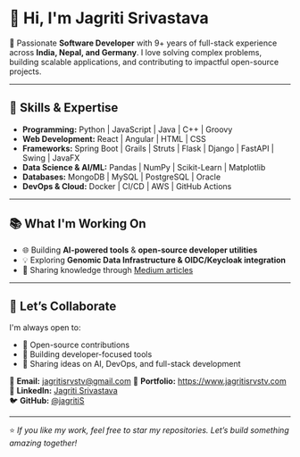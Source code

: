 # 👋 Hi, I'm Jagriti Srivastava  

🚀 Passionate **Software Developer** with 9+ years of full-stack experience across **India, Nepal, and Germany**. I love solving complex problems, building scalable applications, and contributing to impactful open-source projects.  

---

## 🌟 Skills & Expertise  

- **Programming:** Python | JavaScript | Java | C++ | Groovy  
- **Web Development:** React | Angular | HTML | CSS  
- **Frameworks:** Spring Boot | Grails | Struts | Flask | Django | FastAPI | Swing | JavaFX  
- **Data Science & AI/ML:** Pandas | NumPy | Scikit-Learn | Matplotlib  
- **Databases:** MongoDB | MySQL | PostgreSQL | Oracle  
- **DevOps & Cloud:** Docker | CI/CD | AWS | GitHub Actions  

---

## 📚 What I'm Working On  
- 🌐 Building **AI-powered tools** & **open-source developer utilities**  
- 💡 Exploring **Genomic Data Infrastructure & OIDC/Keycloak integration**  
- 📝 Sharing knowledge through [Medium articles](https://medium.com/@jagritiS)  

---

## 🤝 Let’s Collaborate  
I'm always open to:  
- 🔹 Open-source contributions  
- 🔹 Building developer-focused tools  
- 🔹 Sharing ideas on AI, DevOps, and full-stack development  

📧 **Email:** jagritisrvstv@gmail.com
📧 **Portfolio:** https://www.jagritisrvstv.com  
🔗 **LinkedIn:** [Jagriti Srivastava](https://www.linkedin.com/in/jagritisrivastava/)  
🐦 **GitHub:** [@jagritiS](https://github.com/jagritiS)  

---

⭐️ *If you like my work, feel free to star my repositories. Let’s build something amazing together!*  

